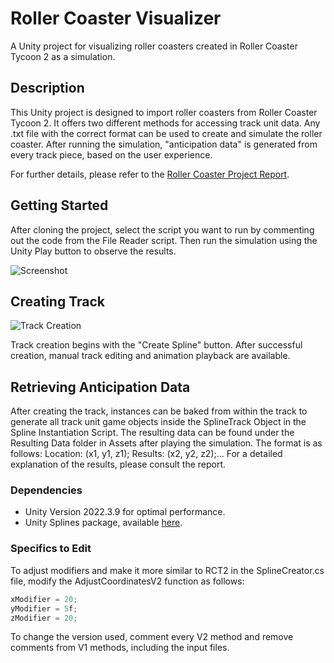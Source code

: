 # Roller Coaster Visualizer

A Unity project for visualizing roller coasters created in Roller Coaster Tycoon 2 as a simulation.

## Description

This Unity project is designed to import roller coasters from Roller Coaster Tycoon 2. It offers two different methods for accessing track unit data. Any .txt file with the correct format can be used to create and simulate the roller coaster. After running the simulation, "anticipation data" is generated from every track piece, based on the user experience.

For further details, please refer to the [Roller Coaster Project Report](https://github.com/Ege-Guney/RollerCoaster-Simulator/files/15139512/Roller_Coaster_Project_Report.pdf).

## Getting Started

After cloning the project, select the script you want to run by commenting out the code from the File Reader script. Then run the simulation using the Unity Play button to observe the results.

![Screenshot](https://github.com/Ege-Guney/RollerCoaster-Simulator/assets/119132789/025beb0a-7a1b-47ac-9101-b6cdbe19c416)

## Creating Track

![Track Creation](https://github.com/Ege-Guney/RollerCoaster-Simulator/assets/119132789/9f2d6a38-3c67-4012-82fd-64b1a006d97d)

Track creation begins with the "Create Spline" button. After successful creation, manual track editing and animation playback are available.

## Retrieving Anticipation Data

After creating the track, instances can be baked from within the track to generate all track unit game objects inside the SplineTrack Object in the Spline Instantiation Script. The resulting data can be found under the Resulting Data folder in Assets after playing the simulation. The format is as follows: Location: (x1, y1, z1); Results: (x2, y2, z2);... For a detailed explanation of the results, please consult the report.

### Dependencies

- Unity Version 2022.3.9 for optimal performance.
- Unity Splines package, available [here](https://docs.unity3d.com/Packages/com.unity.splines@2.2/manual/index.html).

### Specifics to Edit

To adjust modifiers and make it more similar to RCT2 in the SplineCreator.cs file, modify the AdjustCoordinatesV2 function as follows:

```csharp
xModifier = 20;
yModifier = 5f;
zModifier = 20;
```

To change the version used, comment every V2 method and remove comments from V1 methods, including the input files.
